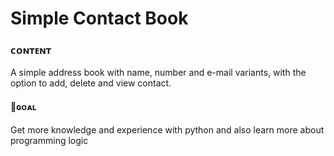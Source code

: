 # Simple Contact Book

### ᴄᴏɴᴛᴇɴᴛ

A simple address book with name, number and e-mail variants, with the option to add, delete and view contact.

#### 🎯ɢᴏᴀʟ

Get more knowledge and experience with python and also learn more about programming logic
